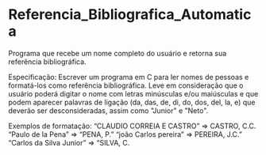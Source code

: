 # Referencia_Bibliografica_Automatica
Programa que recebe um nome completo do usuário e retorna sua referência bibliográfica.

Especificação:
Escrever um programa em C para ler nomes de pessoas e formatá-los como referência bibliográfica. Leve em consideração que o usuário poderá digitar o nome com letras minúsculas e/ou maiúsculas e que podem aparecer palavras de ligação (da, das, de, di, do, dos, del,
la, e) que deverão ser desconsideradas, assim como "Junior" e "Neto". 

Exemplos de formatação:
“CLAUDIO CORREIA E CASTRO” => CASTRO, C.C.
“Paulo de la Pena” => “PENA, P.”
“joão Carlos pereira” => PEREIRA, J.C.”
“Carlos da Silva Junior” => “SILVA, C. 

